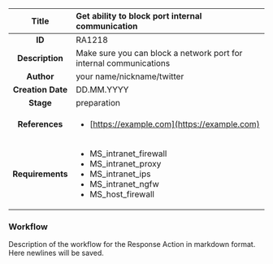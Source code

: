 | Title                       |  Get ability to block port internal communication         |
|:---------------------------:|:--------------------|
| **ID**                      | RA1218            |
| **Description**             | Make sure you can block a network port for internal communications   |
| **Author**                  | your name/nickname/twitter        |
| **Creation Date**           | DD.MM.YYYY |
| **Stage**                   | preparation         |
| **References** |<ul><li>[https://example.com](https://example.com)</li></ul>|
| **Requirements** |<ul><li>MS_intranet_firewall</li><li>MS_intranet_proxy</li><li>MS_intranet_ips</li><li>MS_intranet_ngfw</li><li>MS_host_firewall</li></ul>|

### Workflow

Description of the workflow for the Response Action in markdown format.  
Here newlines will be saved.  
